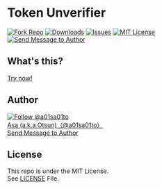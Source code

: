 # Token Unverifier

[![Fork Repo](https://img.shields.io/github/forks/a01sa01to/token-unverify?style=social&maxAge=3600)](https://github.com/a01sa01to/token-unverify/fork) [![Downloads](https://img.shields.io/github/downloads/a01sa01to/token-unverify/total?maxAge=3600, "Download")](https://github.com/a01sa01to/token-unverify/releases) [![Issues](https://img.shields.io/github/issues/a01sa01to/token-unverify?maxAge=3600, "Issues")](https://github.com/a01sa01to/token-unverify/issues) [![MIT License](https://img.shields.io/github/license/a01sa01to/token-unverify?maxAge=3600, "License")](https://github.com/a01sa01to/token-unverify/blob/master/LICENSE) [![Send Message to Author](https://img.shields.io/static/v1?style=flat&logo=twitter&label=Message&color=1da1f2&link=https%3A%2F%2Ftwitter.com%2Fmessages%2Fcompose%3Frecipient_id%3D4273512934&link=https%3A%2F%2Ftwitter.com%2Fmessages%2Fcompose%3Frecipient_id%3D4273512934&message=%40a01sa01to&maxAge=3600, "Send Message to Author")](https://twitter.com/messages/compose?recipient_id=4273512934)<br>

## What's this?

[Try now!](https://repos.a01sa01to.com/token-unverify/)

## Author

[![Follow @a01sa01to](https://img.shields.io/twitter/follow/a01sa01to?label=Follow&style=social&maxAge=3600, "Follow")](https://twitter.com/intent/follow?screen_name=a01sa01to)<br>
[Asa (a.k.a Otsun)（@a01sa01to）](https://twitter.com/a01sa01to)<br>
[Send Message to Author](https://twitter.com/messages/compose?recipient_id=4273512934)

## License

This repo is under the MIT License.<br>
See [LICENSE](https://github.com/a01sa01to/token-unverify/blob/master/LICENSE) File.
